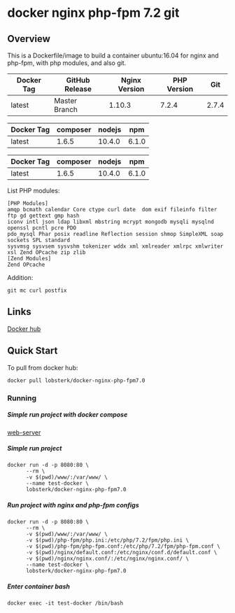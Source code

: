 # docker nginx php-fpm 7.2 git

## Overview

This is a Dockerfile/image to build a container ubuntu:16.04 for nginx and php-fpm, with php modules, and also git.

| Docker Tag 	| GitHub Release 	| Nginx Version 	| PHP Version 	| Git           |
|------------	|----------------	|---------------	|-------------	|-------------	|
| latest     	| Master Branch  	| 1.10.3        	|   7.2.4    	| 2.7.4         |

| Docker Tag 	| composer         	| nodejs         	| npm           	|
|------------	|----------------	|----------------	|---------------	|
| latest     	| 1.6.5          	| 10.4.0         	| 6.1.0          	|

| Docker Tag 	| composer         	| nodejs         	| npm           	|
|------------	|----------------	|----------------	|---------------	|
| latest     	| 1.6.5          	| 10.4.0         	| 6.1.0          	|


List PHP modules:
```
[PHP Modules]
amqp bcmath calendar Core ctype curl date  dom exif fileinfo filter ftp gd gettext gmp hash
iconv intl json ldap libxml mbstring mcrypt mongodb mysqli mysqlnd openssl pcntl pcre PDO
pdo_mysql Phar posix readline Reflection session shmop SimpleXML soap sockets SPL standard 
sysvmsg sysvsem sysvshm tokenizer wddx xml xmlreader xmlrpc xmlwriter xsl Zend OPcache zip zlib
[Zend Modules]
Zend OPcache
```
Addition:

`git mc curl postfix`

## Links 
[Docker hub](https://hub.docker.com/r/lobsterk/docker-nginx-php-fpm7.0/)

## Quick Start

To pull from docker hub:

`docker pull lobsterk/docker-nginx-php-fpm7.0`

### Running

##### Simple run project with docker compose

[web-server](https://github.com/lobsterk/docker-web-basic)


##### Simple run project 
```     
docker run -d -p 8080:80 \
      --rm \
      -v $(pwd)/www/:/var/www/ \
      --name test-docker \
      lobsterk/docker-nginx-php-fpm7.0
```

##### Run project with nginx and php-fpm configs
```     
docker run -d -p 8080:80 \
      --rm \
      -v $(pwd)/www/:/var/www/ \
      -v $(pwd)/php-fpm/php.ini:/etc/php/7.2/fpm/php.ini \
      -v $(pwd)/php-fpm/php-fpm.conf:/etc/php/7.2/fpm/php-fpm.conf \
      -v $(pwd)/nginx/default.conf:/etc/nginx/conf.d/default.conf \
      -v $(pwd)/nginx/nginx.conf/:/etc/nginx/nginx.conf/ \
      --name test-docker \
      lobsterk/docker-nginx-php-fpm7.0
```

##### Enter container bash

`docker exec -it test-docker /bin/bash`